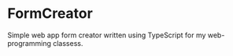 # FormCreator
Simple web app form creator written using TypeScript for my web-programming classess.
